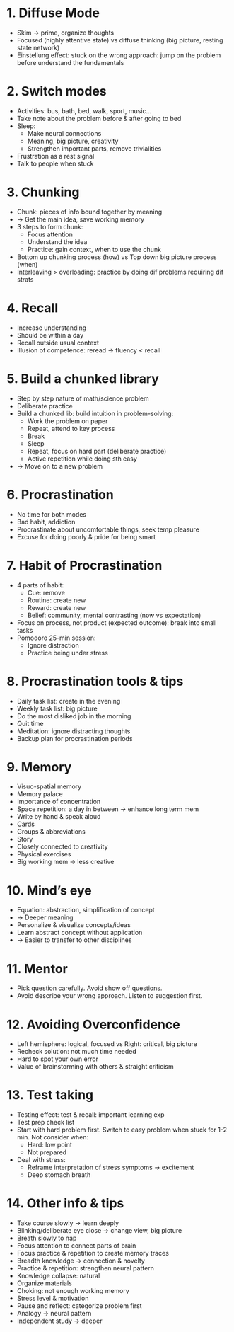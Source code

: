 # 1. Diffuse Mode
- Skim -> prime, organize thoughts
- Focused (highly attentive state) vs diffuse thinking (big picture, resting state network)
- Einstellung effect: stuck on the wrong approach: jump on the problem before understand the fundamentals

# 2. Switch modes
- Activities: bus, bath, bed, walk, sport, music...
- Take note about the problem before & after going to bed
- Sleep:
  - Make neural connections
  - Meaning, big picture, creativity
  - Strengthen important parts, remove trivialities
- Frustration as a rest signal
- Talk to people when stuck

# 3. Chunking
- Chunk: pieces of info bound together by meaning
- -> Get the main idea, save working memory
- 3 steps to form chunk:
  - Focus attention
  - Understand the idea
  - Practice: gain context, when to use the chunk
- Bottom up chunking process (how) vs Top down big picture process (when)
- Interleaving > overloading: practice by doing dif problems requiring dif strats

# 4. Recall
- Increase understanding
- Should be within a day
- Recall outside usual context
- Illusion of competence: reread -> fluency < recall

# 5. Build a chunked library
- Step by step nature of math/science problem
- Deliberate practice
- Build a chunked lib: build intuition in problem-solving:
  - Work the problem on paper
  - Repeat, attend to key process
  - Break
  - Sleep
  - Repeat, focus on hard part (deliberate practice)
  - Active repetition while doing sth easy
- -> Move on to a new problem

# 6. Procrastination
- No time for both modes
- Bad habit, addiction
- Procrastinate about uncomfortable things, seek temp pleasure
- Excuse for doing poorly & pride for being smart

# 7. Habit of Procrastination
- 4 parts of habit:
  - Cue: remove
  - Routine: create new
  - Reward: create new
  - Belief: community, mental contrasting (now vs expectation)
- Focus on process, not product (expected outcome): break into small tasks
- Pomodoro 25-min session:
  - Ignore distraction
  - Practice being under stress

# 8. Procrastination tools & tips
- Daily task list: create in the evening
- Weekly task list: big picture
- Do the most disliked job in the morning
- Quit time
- Meditation: ignore distracting thoughts
- Backup plan for procrastination periods 

# 9. Memory
- Visuo-spatial memory
- Memory palace
- Importance of concentration
- Space repetition: a day in between -> enhance long term mem
- Write by hand & speak aloud
- Cards
- Groups & abbreviations
- Story
- Closely connected to creativity
- Physical exercises
- Big working mem -> less creative

# 10. Mind’s eye
- Equation: abstraction, simplification of concept
- -> Deeper meaning
- Personalize & visualize concepts/ideas
- Learn abstract concept without application
- -> Easier to transfer to other disciplines

# 11. Mentor
- Pick question carefully. Avoid show off questions.
- Avoid describe your wrong approach. Listen to suggestion first.

# 12. Avoiding Overconfidence
- Left hemisphere: logical, focused vs Right: critical, big picture
- Recheck solution: not much time needed
- Hard to spot your own error
- Value of brainstorming with others & straight criticism

# 13. Test taking
- Testing effect: test & recall: important learning exp
- Test prep check list
- Start with hard problem first. Switch to easy problem when stuck for 1-2 min. Not consider when:
  - Hard: low point
  - Not prepared
- Deal with stress:
  - Reframe interpretation of stress symptoms -> excitement
  - Deep stomach breath

# 14. Other info & tips
- Take course slowly -> learn deeply
- Blinking/deliberate eye close -> change view, big picture
- Breath slowly to nap
- Focus attention to connect parts of brain
- Focus practice & repetition to create memory traces
- Breadth knowledge -> connection & novelty
- Practice & repetition: strengthen neural pattern
- Knowledge collapse: natural
- Organize materials
- Choking: not enough working memory
- Stress level & motivation
- Pause and reflect: categorize problem first
- Analogy -> neural pattern
- Independent study -> deeper
